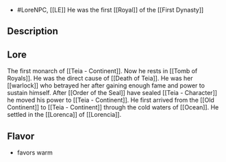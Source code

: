 - #LoreNPC, [[LE]]
He was the first [[Royal]] of the [[First Dynasty]]
## Description

## Lore
The first monarch of [[Teia - Continent]]. Now he rests in [[Tomb of Royals]].
He was the direct cause of [[Death of Teia]]. He was her [[warlock]] who betrayed her after gaining enough fame and power to sustain himself. After [[Order of the Seal]] have sealed [[Teia - Character]] he moved his power to [[Teia - Continent]]. He first arrived from the [[Old Continent]] to [[Teia - Continent]] through the cold waters of [[Ocean]]. He settled in the [[Lorenca]] of [[Lorencia]].
## Flavor
- favors warm
